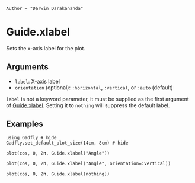 ```@meta
Author = "Darwin Darakananda"
```

# Guide.xlabel

Sets the x-axis label for the plot.

## Arguments
  * `label`: X-axis label
  * `orientation` (optional): `:horizontal`, `:vertical`, or `:auto` (default)

`label` is not a keyword parameter, it must be supplied as the first
argument of [Guide.xlabel](@ref).  Setting it to `nothing` will suppress
the default label.

## Examples

```@example 1
using Gadfly # hide
Gadfly.set_default_plot_size(14cm, 8cm) # hide
```

```@example 1
plot(cos, 0, 2π, Guide.xlabel("Angle"))
```

```@example 1
plot(cos, 0, 2π, Guide.xlabel("Angle", orientation=:vertical))
```

```@example 1
plot(cos, 0, 2π, Guide.xlabel(nothing))
```
